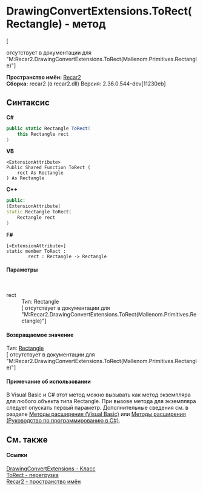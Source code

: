 # DrawingConvertExtensions.ToRect(Rectangle) - метод
 

\[<summary> отсутствует в документации для "M:Recar2.DrawingConvertExtensions.ToRect(Mallenom.Primitives.Rectangle)"\]

**Пространство имён:**&nbsp;<a href="0dd0c505-07fc-c3e8-128c-d1a0701f2a29">Recar2</a><br />**Сборка:**&nbsp;recar2 (в recar2.dll) Версия: 2.36.0.544-dev[11230eb]

## Синтаксис

**C#**<br />
``` C#
public static Rectangle ToRect(
	this Rectangle rect
)
```

**VB**<br />
``` VB
<ExtensionAttribute>
Public Shared Function ToRect ( 
	rect As Rectangle
) As Rectangle
```

**C++**<br />
``` C++
public:
[ExtensionAttribute]
static Rectangle ToRect(
	Rectangle rect
)
```

**F#**<br />
``` F#
[<ExtensionAttribute>]
static member ToRect : 
        rect : Rectangle -> Rectangle 

```


#### Параметры
&nbsp;<dl><dt>rect</dt><dd>Тип:&nbsp;Rectangle<br />\[<param name="rect"/> отсутствует в документации для "M:Recar2.DrawingConvertExtensions.ToRect(Mallenom.Primitives.Rectangle)"\]</dd></dl>

#### Возвращаемое значение
Тип:&nbsp;<a href="http://msdn2.microsoft.com/ru-ru/library/1zk39146" target="_blank">Rectangle</a><br />\[<returns> отсутствует в документации для "M:Recar2.DrawingConvertExtensions.ToRect(Mallenom.Primitives.Rectangle)"\]

#### Примечание об использовании
В Visual Basic и C# этот метод можно вызывать как метод экземпляра для любого объекта типа Rectangle. При вызове метода для экземпляра следует опускать первый параметр. Дополнительные сведения см. в разделе <a href="http://msdn.microsoft.com/ru-ru/library/bb384936.aspx" target="_blank">Методы расширения (Visual Basic)</a> или <a href="http://msdn.microsoft.com/ru-ru/library/bb383977.aspx" target="_blank">Методы расширения (Руководство по программированию в C#)</a>.

## См. также


#### Ссылки
<a href="67592883-d8de-6ace-73b6-1cfaa6443988">DrawingConvertExtensions - Класс</a><br /><a href="a3c3f4be-1db5-9a9a-1a8a-2945d6cfcf72">ToRect - перегрузка</a><br /><a href="0dd0c505-07fc-c3e8-128c-d1a0701f2a29">Recar2 - пространство имён</a><br />